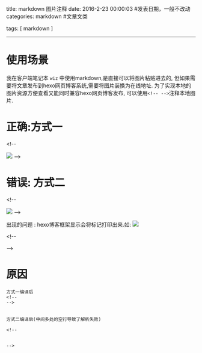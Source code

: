 title: markdown 图片注释
date: 2016-2-23 00:00:03 #发表日期，一般不改动
categories:  markdown   #文章文类

tags: [ markdown   ]


---
# 使用场景
我在客户端笔记本 `wiz` 中使用markdown,是直接可以将图片粘贴进去的,
但如果需要将文章发布到hexo网页博客系统,需要将图片装换为在线地址.
为了实现本地的图片资源方便查看又能同时兼容hexo网页博客发布,
可以使用`<!-- -->`注释本地图片.



# 正确:方式一
<\!--



![]( http://ll-blog.oss-cn-hangzhou.aliyuncs.com/16-2-23/87267740.jpg) -->


# 错误: 方式二
<\!--



![]( http://ll-blog.oss-cn-hangzhou.aliyuncs.com/16-2-23/87267740.jpg)
-->




出现的问题 : hexo博客框架显示会将标记打印出来.如:
![]( http://ll-blog.oss-cn-hangzhou.aliyuncs.com/16-2-23/87267740.jpg)

<\!--



-->


# 原因
```
方式一编译后
<!--
-->


方式二编译后(中间多处的空行导致了解析失败)

<!--


-->
```


<!-- more -->
